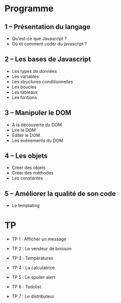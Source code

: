 # Programme

## 1 – Présentation du langage

- Qu'est-ce que Javascript ?
- Où et comment coder du javascript ?

## 2 – Les bases de Javascript

- Les types de données
- Les variables
- Les structures conditionnelles
- Les boucles
- Les tableaux
- Les fontions 

## 3 – Manipuler le DOM

- A la découverte du DOM
- Lire le DOM
- Editer le DOM
- Les événements du DOM
    

## 4 – Les objets
    
- Créer des objets 
- Créer des méthodes 
- Les constantes 

## 5 – Améliorer la qualité de son code

- Le templating 


# TP

- TP 1 : Afficher un message

- TP 2 : Le vendeur de boisson

- TP 3 : Températures

- TP 4  : La calculatrice

- TP 5 : Le spoiler alert

- TP 6 : Todolist

- TP 7 : Le distributeur